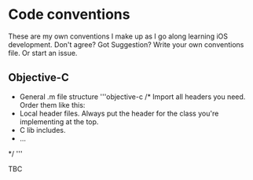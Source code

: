 Code conventions
================
These are my own conventions I make up as I go along learning iOS development. Don't agree? Got Suggestion? Write your own conventions file. Or start an issue.

Objective-C
-----------

- General .m file structure
'''objective-c
/* Import all headers you need. Order them like this:
 - Local header files. Always put the header for the class you're implementing at the top.
 - C lib includes.
 - ...
 
 */
'''

TBC
